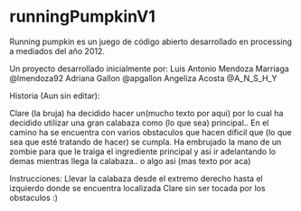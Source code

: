 runningPumpkinV1
================

Running pumpkin es un juego de código abierto desarrollado en processing a mediados del año 2012.

Un proyecto desarrollado inicialmente por:
Luis Antonio Mendoza Marriaga   @lmendoza92
Adriana Gallon                  @apgallon
Angeliza Acosta                 @A_N_S_H_Y

Historia (Aun sin editar):

Clare (la bruja) ha decidido hacer un(mucho texto por aqui) por lo cual ha decidido utilizar una gran calabaza como 
(lo que sea) principal.. En el camino ha se encuentra con varios obstaculos que hacen dificil que (lo que sea que
esté tratando de hacer) se cumpla. Ha embrujado la mano de un zombie para que le traiga el ingrediente principal 
y asi ir adelantando lo demas mientras llega la calabaza.. o algo asi (mas texto por aca)


Instrucciones:
Llevar la calabaza desde el extremo derecho hasta el izquierdo donde se encuentra localizada Clare
sin ser tocada por los obstaculos :)

